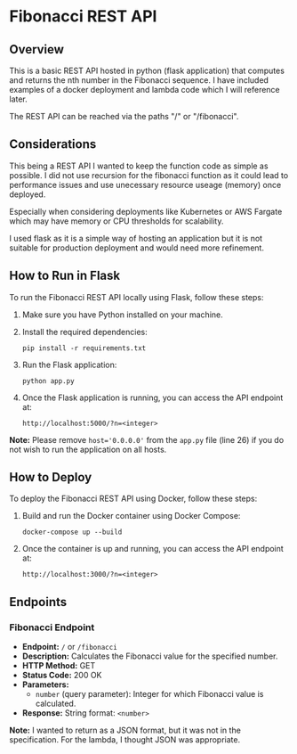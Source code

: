 # Fibonacci REST API

## Overview
This is a basic REST API hosted in python (flask application) that computes and returns the nth number in the Fibonacci sequence. 
I have included examples of a docker deployment and lambda code which I will reference later. 

The REST API can be reached via the paths "/" or "/fibonacci".

## Considerations
This being a REST API I wanted to keep the function code as simple as possible. 
I did not use recursion for the fibonacci function as it could lead to performance issues and use unecessary resource useage (memory) once deployed. 

Especially when considering deployments like Kubernetes or AWS Fargate which may have memory or CPU thresholds for scalability.

I used flask as it is a simple way of hosting an application but it is not suitable for production deployment and would need more refinement.

## How to Run in Flask
To run the Fibonacci REST API locally using Flask, follow these steps:

1. Make sure you have Python installed on your machine.

2. Install the required dependencies:

    ```pip install -r requirements.txt```

3. Run the Flask application:

    ```python app.py```
    
4. Once the Flask application is running, you can access the API endpoint at:

    ```http://localhost:5000/?n=<integer>```

**Note:** Please remove `host='0.0.0.0'` from the `app.py` file (line 26) if you do not wish to run the application on all hosts.
    
## How to Deploy
To deploy the Fibonacci REST API using Docker, follow these steps:

1. Build and run the Docker container using Docker Compose:

    ```docker-compose up --build```

2. Once the container is up and running, you can access the API endpoint at:

    ```http://localhost:3000/?n=<integer>```

## Endpoints

### Fibonacci Endpoint
- **Endpoint:** `/` or `/fibonacci`
- **Description:** Calculates the Fibonacci value for the specified number.
- **HTTP Method:** GET
- **Status Code:** 200 OK
- **Parameters:**
  - `number` (query parameter): Integer for which Fibonacci value is calculated.
- **Response:** String format: `<number>`

**Note:** I wanted to return as a JSON format, but it was not in the specification. For the lambda, I thought JSON was appropriate.


